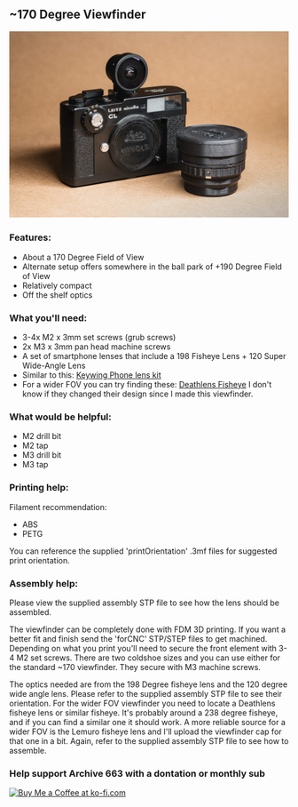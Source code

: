 ## ~170 Degree Viewfinder
![productShot001](https://github.com/Archive-663/samyang7_5mm/blob/main/ASSETS/PRODUCT/sam7_5_product%20(22).jpg)

### Features:
- About a 170 Degree Field of View
- Alternate setup offers somewhere in the ball park of +190 Degree Field of View
- Relatively compact
- Off the shelf optics

### What you'll need:
- 3-4x M2 x 3mm set screws (grub screws)
- 2x M3 x 3mm pan head machine screws
- A set of smartphone lenses that include a 198 Fisheye Lens + 120 Super Wide-Angle Lens
- Similar to this: [Keywing Phone lens kit](https://www.amazon.com/gp/product/B08DQRKY6D/ref=ppx_yo_dt_b_search_asin_title?ie=UTF8&psc=1)
- For a wider FOV you can try finding these: [Deathlens Fisheye](https://www.deathdigital.com/collections/all/products/fisheye-lens-iphone-14) I don't know if they changed their design since I made this viewfinder.

### What would be helpful:
- M2 drill bit
- M2 tap
- M3 drill bit
- M3 tap

### Printing help:
Filament recommendation:
- ABS
- PETG

You can reference the supplied 'printOrientation' .3mf files for suggested print orientation.

### Assembly help:
Please view the supplied assembly STP file to see how the lens should be assembled.

The viewfinder can be completely done with FDM 3D printing. If you want a better fit and finish send the 'forCNC' STP/STEP files to get machined. Depending on what you print you'll need to secure the front element with 3-4 M2 set screws. There are two coldshoe sizes and you can use either for the standard ~170 viewfinder. They secure with M3 machine screws.

The optics needed are from the 198 Degree fisheye lens and the 120 degree wide angle lens. Please refer to the supplied assembly STP file to see their orientation. For the wider FOV viewfinder you need to locate a Deathlens fisheye lens or similar fisheye. It's probably around a 238 degree fisheye, and if you can find a similar one it should work. A more reliable source for a wider FOV is the Lemuro fisheye lens and I'll upload the viewfinder cap for that one in a bit. Again, refer to the supplied assembly STP file to see how to assemble. 

### Help support Archive 663 with a dontation or monthly sub

<a href='https://ko-fi.com/P5P3MHMSF' target='_blank'><img height='36' style='border:0px;height:36px;' src='https://storage.ko-fi.com/cdn/kofi2.png?v=3' border='0' alt='Buy Me a Coffee at ko-fi.com' /></a>
